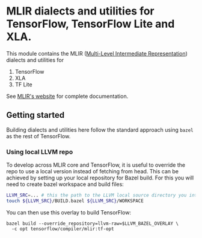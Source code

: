 # MLIR dialects and utilities for TensorFlow, TensorFlow Lite and XLA.

This module contains the MLIR
([Multi-Level Intermediate Representation](https://mlir.llvm.org))
dialects and utilities for

1. TensorFlow
2. XLA
3. TF Lite

See [MLIR's website](https://mlir.llvm.org) for complete documentation.

## Getting started

Building dialects and utilities here follow the standard approach using
`bazel` as the rest of TensorFlow.

### Using local LLVM repo

To develop across MLIR core and TensorFlow, it is useful to override the repo
to use a local version instead of fetching from head. This can be achieved by
setting up your local repository for Bazel build. For this you will need to
create bazel workspace and build files:

```sh
LLVM_SRC=... # this the path to the LLVM local source directory you intend to use.
touch ${LLVM_SRC}/BUILD.bazel ${LLVM_SRC}/WORKSPACE
```

You can then use this overlay to build TensorFlow:

```
bazel build --override_repository=llvm-raw=$LLVM_BAZEL_OVERLAY \
  -c opt tensorflow/compiler/mlir:tf-opt
```
